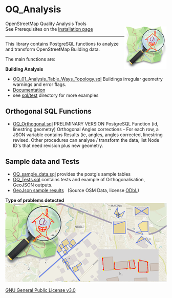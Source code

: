 # OQ_Analysis
OpenStreetMap Quality Analysis Tools         
<img align="right" width="132" height="132" src="img/OQi_132.png">
See Prerequisites on the [Installation page](https://github.com/pierzen/OQ_Analysis/blob/master/docs/Installation.md)

------------------------------------------------------------------------------------------------

This library contains PostgreSQL functions to analyze and transform OpenStreetMap Building data. 

The main functions are:

**Building Analysis** 

- [OQ_01_Analysis_Table_Ways_Topology.sql](sql/Analysis/OQ_01_Analysis_Table_Ways_Topology.sql) Buildings irregular geometry warnings  and error flags.
- [Documentation](docs/OQ_01_Building_Analysis%20-%20Buildings%20Topological%20evaluation%20and%20Form%20analysis.md)
- see [sql/test](sql/test) directory for more examples

## Orthogonal SQL Functions

- [OQ_Orthogonal.sql](sql/Orthogonal/OQ_Orthogonal.sql) PRELIMINARY VERSION PostgreSQL Function (id, linestring geometry) Orthogonal Angles corrections - For each row, a JSON variable contains Results (ie, angles, angles corrected, linestring revised. Other procedures can analyse / transform the data, list Node ID's that need revision plus new geometry.

## Sample data and Tests
- [OQ_sample_data.sql](sql/test/OQ_Sample_Data.sql) provides the postgis sample tables
- [OQ_Tests.sql](sql/test/OQ_Tests.sql) contains tests and example of Orthogonalisation, GeoJSON outputs.
- [GeoJson sample results](sql/test/geojson) &nbsp; (Source OSM Data, license [ODbL](https://www.openstreetmap.org/copyright))


**Type of problems detected**
![](img/OQ-Analysis-Detects-Geometry-problems.png)

[GNU General Public License v3.0](LICENSE)


